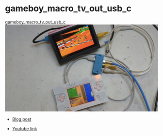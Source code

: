# gameboy_macro_tv_out_usb_c
gameboy_macro_tv_out_usb_c
![alt text](https://github.com/facelesstech/gameboy_macro_tv_out_usb_c/blob/main/Screenshot_20240427-152136~2.jpg?raw=true)

  * [Blog post](https://facelesstech.wordpress.com/2024/04/27/gameboy-macro-tv-out-via-usb-c/)

  * [Youtube link](https://youtu.be/vSM3D0GghRg)
